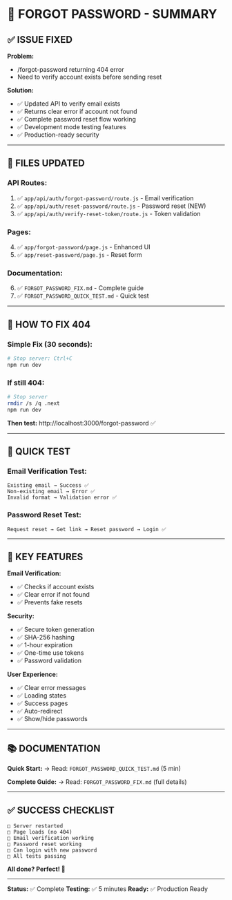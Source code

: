 # 🎯 FORGOT PASSWORD - SUMMARY

## ✅ ISSUE FIXED

**Problem:**
- /forgot-password returning 404 error
- Need to verify account exists before sending reset

**Solution:**
- ✅ Updated API to verify email exists
- ✅ Returns clear error if account not found
- ✅ Complete password reset flow working
- ✅ Development mode testing features
- ✅ Production-ready security

---

## 📁 FILES UPDATED

### API Routes:
1. ✅ `app/api/auth/forgot-password/route.js` - Email verification
2. ✅ `app/api/auth/reset-password/route.js` - Password reset (NEW)
3. ✅ `app/api/auth/verify-reset-token/route.js` - Token validation

### Pages:
4. ✅ `app/forgot-password/page.js` - Enhanced UI
5. ✅ `app/reset-password/page.js` - Reset form

### Documentation:
6. ✅ `FORGOT_PASSWORD_FIX.md` - Complete guide
7. ✅ `FORGOT_PASSWORD_QUICK_TEST.md` - Quick test

---

## 🚀 HOW TO FIX 404

### Simple Fix (30 seconds):
```bash
# Stop server: Ctrl+C
npm run dev
```

### If still 404:
```bash
# Stop server
rmdir /s /q .next
npm run dev
```

**Then test:** http://localhost:3000/forgot-password ✅

---

## 🧪 QUICK TEST

### Email Verification Test:
```
Existing email → Success ✅
Non-existing email → Error ✅
Invalid format → Validation error ✅
```

### Password Reset Test:
```
Request reset → Get link → Reset password → Login ✅
```

---

## 🔐 KEY FEATURES

**Email Verification:**
- ✅ Checks if account exists
- ✅ Clear error if not found
- ✅ Prevents fake resets

**Security:**
- ✅ Secure token generation
- ✅ SHA-256 hashing
- ✅ 1-hour expiration
- ✅ One-time use tokens
- ✅ Password validation

**User Experience:**
- ✅ Clear error messages
- ✅ Loading states
- ✅ Success pages
- ✅ Auto-redirect
- ✅ Show/hide passwords

---

## 📚 DOCUMENTATION

**Quick Start:**
→ Read: `FORGOT_PASSWORD_QUICK_TEST.md` (5 min)

**Complete Guide:**
→ Read: `FORGOT_PASSWORD_FIX.md` (full details)

---

## ✅ SUCCESS CHECKLIST

```
□ Server restarted
□ Page loads (no 404)
□ Email verification working
□ Password reset working
□ Can login with new password
□ All tests passing
```

**All done? Perfect! 🎉**

---

**Status:** ✅ Complete
**Testing:** ✅ 5 minutes
**Ready:** ✅ Production Ready
